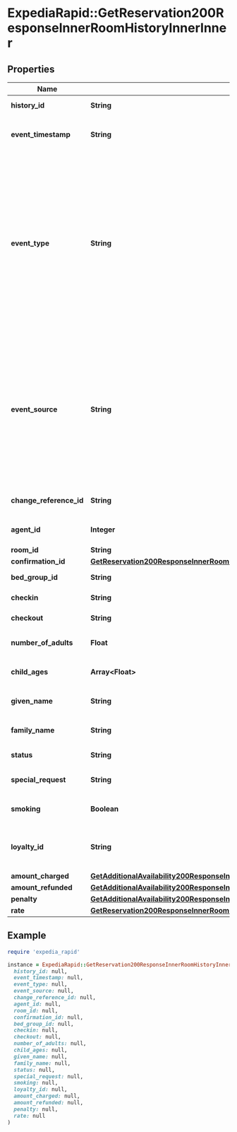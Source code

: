 # ExpediaRapid::GetReservation200ResponseInnerRoomHistoryInnerInner

## Properties

| Name | Type | Description | Notes |
| ---- | ---- | ----------- | ----- |
| **history_id** | **String** | Room history id for particular change. | [optional] |
| **event_timestamp** | **String** | Date and time in UTC of the change event, in extended ISO 8601 format. | [optional] |
| **event_type** | **String** | Type of event associated with this history item such as modified or canceled. If the booking is marked as a no-show by the property/supplier, the value of event_type is &#x60;canceled&#x60; when the &#x60;include&#x60; request parameter is &#x60;history&#x60;. However, it is &#x60;canceled_no_show&#x60; when the &#x60;include&#x60; request parameter is &#x60;history_v2&#x60;. | [optional] |
| **event_source** | **String** | The source of the event. If &#x60;voyager_agent&#x60;, &#x60;agent_id&#x60; will be supplied. If the event source is property/supplier, the value of event_source is &#x60;other&#x60; when the &#x60;include&#x60; request parameter is &#x60;history&#x60;. However, it is &#x60;supplier&#x60; when the &#x60;include&#x60; request parameter is &#x60;history_v2&#x60;. | [optional] |
| **change_reference_id** | **String** | Optional identifier provided during changes via Rapid. | [optional] |
| **agent_id** | **Integer** | An agent user id number associated with a modification. | [optional] |
| **room_id** | **String** | The room id. | [optional] |
| **confirmation_id** | [**GetReservation200ResponseInnerRoomsInnerConfirmationId**](GetReservation200ResponseInnerRoomsInnerConfirmationId.md) |  | [optional] |
| **bed_group_id** | **String** | Unique identifier for a bed type. | [optional] |
| **checkin** | **String** | The check-in date of the itinerary. | [optional] |
| **checkout** | **String** | The check-out date of the itinerary. | [optional] |
| **number_of_adults** | **Float** | The number of adults staying in the room. | [optional] |
| **child_ages** | **Array&lt;Float&gt;** | The ages of children for the room. | [optional] |
| **given_name** | **String** | The first name of the main guest staying in the room. | [optional] |
| **family_name** | **String** | The last name of the main guest staying in the room. | [optional] |
| **status** | **String** | The booking status of the room. | [optional] |
| **special_request** | **String** | Any special request info associated with the room. | [optional] |
| **smoking** | **Boolean** | Indicates if the room is smoking or non-smoking. | [optional] |
| **loyalty_id** | **String** | A loyalty identifier for a hotel loyalty program associated with this room guest. | [optional] |
| **amount_charged** | [**GetAdditionalAvailability200ResponseInnerRoomsInnerRatesInnerOccupancyPricingValueTotalsInclusive**](GetAdditionalAvailability200ResponseInnerRoomsInnerRatesInnerOccupancyPricingValueTotalsInclusive.md) |  | [optional] |
| **amount_refunded** | [**GetAdditionalAvailability200ResponseInnerRoomsInnerRatesInnerOccupancyPricingValueTotalsInclusive**](GetAdditionalAvailability200ResponseInnerRoomsInnerRatesInnerOccupancyPricingValueTotalsInclusive.md) |  | [optional] |
| **penalty** | [**GetAdditionalAvailability200ResponseInnerRoomsInnerRatesInnerOccupancyPricingValueTotalsInclusive**](GetAdditionalAvailability200ResponseInnerRoomsInnerRatesInnerOccupancyPricingValueTotalsInclusive.md) |  | [optional] |
| **rate** | [**GetReservation200ResponseInnerRoomHistoryInnerInnerRate**](GetReservation200ResponseInnerRoomHistoryInnerInnerRate.md) |  | [optional] |

## Example

```ruby
require 'expedia_rapid'

instance = ExpediaRapid::GetReservation200ResponseInnerRoomHistoryInnerInner.new(
  history_id: null,
  event_timestamp: null,
  event_type: null,
  event_source: null,
  change_reference_id: null,
  agent_id: null,
  room_id: null,
  confirmation_id: null,
  bed_group_id: null,
  checkin: null,
  checkout: null,
  number_of_adults: null,
  child_ages: null,
  given_name: null,
  family_name: null,
  status: null,
  special_request: null,
  smoking: null,
  loyalty_id: null,
  amount_charged: null,
  amount_refunded: null,
  penalty: null,
  rate: null
)
```

